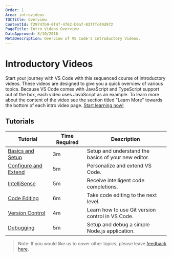 ```yaml
---
Order: 1
Area: introvideos
TOCTitle: Overview
ContentId: f29747b9-0f4f-4f62-b0a7-037ffc49d972
PageTitle: Intro Videos Overview
DateApproved: 8/10/2016
MetaDescription: Overview of VS Code's Introductory Videos. 
---
```


# Introductory Videos

Start your journey with VS Code with this sequenced course of introductory videos. These videos are designed to give you a quick overview of various topics. Because VS Code comes with JavaScript and TypeScript support out of the box, each video uses JavaScript as an example. To learn more about the content of the video see the section titled "Learn More" towards the bottom of each intro video page. [Start learning now!](/docs/introvideos/basics)

## Tutorials

Tutorial                              | Time Required | Description
------------------------------------- | ------------- | --------------------------------
[Basics and Setup](/docs/introvideos/basics) | 3m | Setup and understand the basics of your new editor. 
[Configure and Extend](/docs/introvideos/configure) | 5m | Personalize and extend VS Code.
[IntelliSense](/docs/introvideos/intellisense) | 5m | Receive intelligent code completions. 
[Code Editing](/docs/introvideos/codeediting) | 6m | Take code editing to the next level. 
[Version Control](/docs/introvideos/versioncontrol) | 4m | Learn how to use Git version control in VS Code.
[Debugging](/docs/introvideos/debugging) | 5m | Setup and debug a simple Node.js application. 

> Note: If you would like us to cover other topics, please leave [feedback here](https://www.surveymonkey.com/r/H9W7K8J). 

